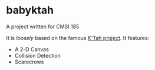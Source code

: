 # babyktah

A project written for CMSI 185

It is _loosely_ based on the famous [K'Tah project](https://github.com/lmucs/ktah/wiki). It features:

  * A 2-D Canvas
  * Collision Detection
  * Scarecrows
